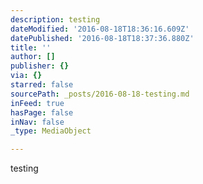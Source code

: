 ```yaml
---
description: testing
dateModified: '2016-08-18T18:36:16.609Z'
datePublished: '2016-08-18T18:37:36.880Z'
title: ''
author: []
publisher: {}
via: {}
starred: false
sourcePath: _posts/2016-08-18-testing.md
inFeed: true
hasPage: false
inNav: false
_type: MediaObject

---
```

testing